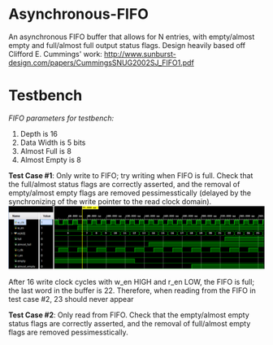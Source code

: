 # Asynchronous-FIFO

An asynchronous FIFO buffer that allows for N entries, with empty/almost empty and full/almost full output status flags. Design heavily based off Clifford E. Cummings' work: http://www.sunburst-design.com/papers/CummingsSNUG2002SJ_FIFO1.pdf  
  
# Testbench  
_FIFO parameters for testbench:_
  1. Depth is 16
  2. Data Width is 5 bits
  3. Almost Full is 8 
  4. Almost Empty is 8  
    
**Test Case #1**: Only write to FIFO; try writing when FIFO is full. Check that the full/almost status flags are correctly asserted, and the removal of empty/almost empty flags are removed pessimesstically (delayed by the synchronizing of the write pointer to the read clock domain).   
![image](https://github.com/amsacks/Asynchronous-FIFO/blob/main/tb/async_fifo_tb_case1.png)  
  
  After 16 write clock cycles with w_en HIGH and r_en LOW, the FIFO is full; the last word in the buffer is 22. Therefore, when reading from the FIFO in test case #2, 23 should never   appear



**Test Case #2**: Only read from FIFO. Check that the empty/almost empty status flags are correctly asserted, and the removal of full/almost empty flags are removed pessimesstically.  
